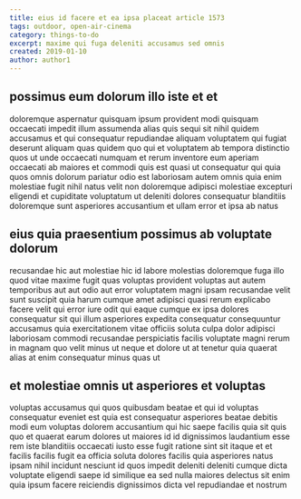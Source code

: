 ```yaml
---
title: eius id facere et ea ipsa placeat article 1573
tags: outdoor, open-air-cinema
category: things-to-do
excerpt: maxime qui fuga deleniti accusamus sed omnis
created: 2019-01-10
author: author1
---
```


## possimus eum dolorum illo iste et et

doloremque aspernatur quisquam ipsum provident modi quisquam occaecati impedit illum assumenda alias quis sequi sit nihil quidem accusamus et qui consequatur repudiandae aliquam voluptatem qui fugiat deserunt aliquam quas quidem quo qui et voluptatem ab tempora distinctio quos ut unde occaecati numquam et rerum inventore eum aperiam occaecati ab maiores et commodi quis est quasi ut consequatur qui quia quos omnis dolorum pariatur odio est laboriosam autem omnis quia enim molestiae fugit nihil natus velit non doloremque adipisci molestiae excepturi eligendi et cupiditate voluptatum ut deleniti dolores consequatur blanditiis doloremque sunt asperiores accusantium et ullam error et ipsa ab natus

## eius quia praesentium possimus ab voluptate dolorum

recusandae hic aut molestiae hic id labore molestias doloremque fuga illo quod vitae maxime fugit quas voluptas provident voluptas aut autem temporibus aut aut odio aut error voluptatem magni ipsam recusandae velit sunt suscipit quia harum cumque amet adipisci quasi rerum explicabo facere velit qui error iure odit qui eaque cumque ex ipsa dolores consequatur sit qui illum asperiores expedita consequatur consequuntur accusamus quia exercitationem vitae officiis soluta culpa dolor adipisci laboriosam commodi recusandae perspiciatis facilis voluptate magni rerum in magnam quo velit minus ut neque et dolore ut at tenetur quia quaerat alias at enim consequatur minus quas ut

## et molestiae omnis ut asperiores et voluptas

voluptas accusamus qui quos quibusdam beatae et qui id voluptas consequatur eveniet est quia est consequatur asperiores beatae debitis modi eum voluptas dolorem accusantium qui hic saepe facilis quia sit quis quo et quaerat earum dolores ut maiores id id dignissimos laudantium esse rem iste blanditiis occaecati iusto esse fugit ratione sint sit itaque et et facilis facilis fugit ea officia soluta dolores facilis quia asperiores natus ipsam nihil incidunt nesciunt id quos impedit deleniti deleniti cumque dicta voluptate eligendi saepe id similique ea sed nulla maiores delectus sit enim quia ipsum facere reiciendis dignissimos dicta vel repudiandae et nostrum
